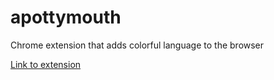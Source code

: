 # apottymouth
Chrome extension that adds colorful language to the browser


<a href="https://chrome.google.com/webstore/detail/potty-mouth/mhjpdocdlebpdbeomhbjnnoimfnemkjm" target="_blank">Link to extension</a>
